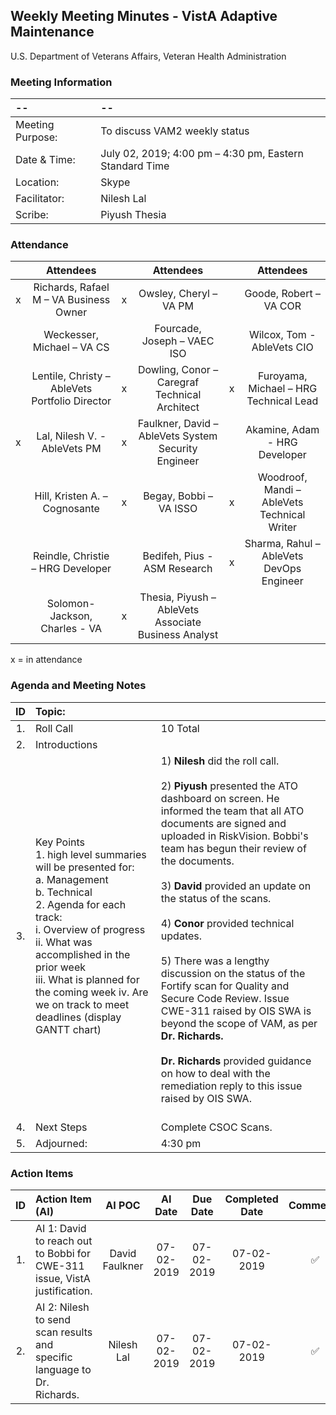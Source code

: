 ## Weekly Meeting Minutes  - VistA Adaptive Maintenance
U.S. Department of Veterans Affairs, Veteran Health Administration


### Meeting Information
| -- | -- |
|:---|:---|
| Meeting Purpose: | To discuss VAM2 weekly status  |
| Date & Time: | July 02, 2019; 4:00 pm – 4:30 pm, Eastern Standard Time |
| Location:	| Skype | 
| Facilitator:	| Nilesh Lal |
| Scribe: | Piyush Thesia |


### Attendance

|  | Attendees |  | Attendees	|  | Attendees |
|:---:|:---:|:---:|:---:|:---:|:---:|
| x | Richards, Rafael M – VA Business Owner | x | Owsley, Cheryl – VA PM |  | Goode, Robert – VA COR |
|   | Weckesser, Michael – VA CS |  | Fourcade, Joseph – VAEC ISO |  | Wilcox, Tom - AbleVets CIO | 
|  | Lentile, Christy – AbleVets Portfolio Director | x | Dowling, Conor – Caregraf Technical Architect | x | Furoyama, Michael – HRG Technical Lead | 
| x | Lal, Nilesh V. - AbleVets PM | x | Faulkner, David – AbleVets System Security Engineer |  | Akamine, Adam - HRG Developer |
|  | Hill, Kristen A. – Cognosante | x | Begay, Bobbi – VA ISSO  | x | Woodroof, Mandi – AbleVets Technical Writer |
|  | Reindle, Christie – HRG Developer |  | Bedifeh, Pius - ASM Research  | x | Sharma, Rahul – AbleVets DevOps Engineer |
|  | Solomon-Jackson, Charles - VA | x | Thesia, Piyush – AbleVets Associate Business Analyst | | |


x = in attendance


### Agenda and Meeting Notes

| ID | Topic: |  |
|:---:|:---|:---|
| 1. | Roll Call | 10 Total |
| 2. | Introductions |  | 
| 3. | Key Points </br> 1.	high level summaries will be presented for: </br> a.	Management </br> b.	Technical </br> 2.	Agenda for each track: </br> i.	Overview of progress </br> ii.	What was accomplished in the prior week </br> iii.	What is planned for the coming week iv.	Are we on track to meet deadlines (display GANTT chart) | 1) **Nilesh** did the roll call. </br> </br> 2) **Piyush** presented the ATO dashboard on screen. He informed the team that all ATO documents are signed and uploaded in RiskVision.  Bobbi's team has begun their review of the documents.  </br> </br> 3)  **David** provided an update on the status of the scans. </br> </br>  4) **Conor** provided technical updates. </br> </br> 5) There was a lengthy discussion on the status of the Fortify scan for Quality and Secure Code Review.  Issue CWE-311 raised by OIS SWA is beyond the scope of VAM, as per **Dr. Richards.** </br> </br>  **Dr. Richards** provided guidance on how to deal with the remediation reply to this issue raised by OIS SWA. </br> </br>  | 
| 4. |	Next Steps | Complete CSOC Scans.  |
| 5. | Adjourned: | 4:30 pm |



### Action Items

| ID | Action Item (AI) | AI POC | AI Date | Due Date | Completed Date | Comments |
|:---:|:---|:---:|:---:|:---:|:---:|:---:|
| 1. | AI 1: David to reach out to Bobbi for CWE-311 issue, VistA justification. | David Faulkner |  07-02-2019 | 07-02-2019 | 07-02-2019 | :white_check_mark: |
| 2. | AI 2:  Nilesh to send scan results and specific language to Dr. Richards. | Nilesh Lal |  07-02-2019 | 07-02-2019 | 07-02-2019 | :white_check_mark: |
